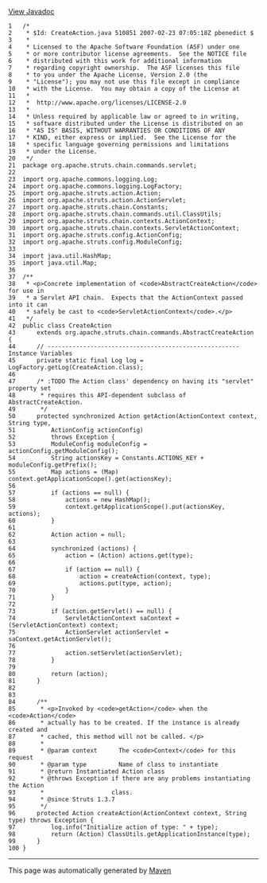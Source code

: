 [View Javadoc](../../../../../../../apidocs/org/apache/struts/chain/commands/servlet/CreateAction.html.md)


    1   /*
    2    * $Id: CreateAction.java 510851 2007-02-23 07:05:18Z pbenedict $
    3    *
    4    * Licensed to the Apache Software Foundation (ASF) under one
    5    * or more contributor license agreements.  See the NOTICE file
    6    * distributed with this work for additional information
    7    * regarding copyright ownership.  The ASF licenses this file
    8    * to you under the Apache License, Version 2.0 (the
    9    * "License"); you may not use this file except in compliance
    10   * with the License.  You may obtain a copy of the License at
    11   *
    12   *  http://www.apache.org/licenses/LICENSE-2.0
    13   *
    14   * Unless required by applicable law or agreed to in writing,
    15   * software distributed under the License is distributed on an
    16   * "AS IS" BASIS, WITHOUT WARRANTIES OR CONDITIONS OF ANY
    17   * KIND, either express or implied.  See the License for the
    18   * specific language governing permissions and limitations
    19   * under the License.
    20   */
    21  package org.apache.struts.chain.commands.servlet;
    22  
    23  import org.apache.commons.logging.Log;
    24  import org.apache.commons.logging.LogFactory;
    25  import org.apache.struts.action.Action;
    26  import org.apache.struts.action.ActionServlet;
    27  import org.apache.struts.chain.Constants;
    28  import org.apache.struts.chain.commands.util.ClassUtils;
    29  import org.apache.struts.chain.contexts.ActionContext;
    30  import org.apache.struts.chain.contexts.ServletActionContext;
    31  import org.apache.struts.config.ActionConfig;
    32  import org.apache.struts.config.ModuleConfig;
    33  
    34  import java.util.HashMap;
    35  import java.util.Map;
    36  
    37  /**
    38   * <p>Concrete implementation of <code>AbstractCreateAction</code> for use in
    39   * a Servlet API chain.  Expects that the ActionContext passed into it can
    40   * safely be cast to <code>ServletActionContext</code>.</p>
    41   */
    42  public class CreateAction
    43      extends org.apache.struts.chain.commands.AbstractCreateAction {
    44      // ------------------------------------------------------ Instance Variables
    45      private static final Log log = LogFactory.getLog(CreateAction.class);
    46  
    47      /* :TODO The Action class' dependency on having its "servlet" property set
    48       * requires this API-dependent subclass of AbstractCreateAction.
    49       */
    50      protected synchronized Action getAction(ActionContext context, String type,
    51          ActionConfig actionConfig)
    52          throws Exception {
    53          ModuleConfig moduleConfig = actionConfig.getModuleConfig();
    54          String actionsKey = Constants.ACTIONS_KEY + moduleConfig.getPrefix();
    55          Map actions = (Map) context.getApplicationScope().get(actionsKey);
    56  
    57          if (actions == null) {
    58              actions = new HashMap();
    59              context.getApplicationScope().put(actionsKey, actions);
    60          }
    61  
    62          Action action = null;
    63  
    64          synchronized (actions) {
    65              action = (Action) actions.get(type);
    66  
    67              if (action == null) {
    68                  action = createAction(context, type);
    69                  actions.put(type, action);
    70              }
    71          }
    72  
    73          if (action.getServlet() == null) {
    74              ServletActionContext saContext = (ServletActionContext) context;
    75              ActionServlet actionServlet = saContext.getActionServlet();
    76  
    77              action.setServlet(actionServlet);
    78          }
    79  
    80          return (action);
    81      }
    82  
    83      
    84      /**
    85       * <p>Invoked by <code>getAction</code> when the <code>Action</code> 
    86       * actually has to be created. If the instance is already created and 
    87       * cached, this method will not be called. </p>
    88       * 
    89       * @param context      The <code>Context</code> for this request
    90       * @param type         Name of class to instantiate
    91       * @return Instantiated Action class
    92       * @throws Exception if there are any problems instantiating the Action
    93       *                   class.
    94       * @since Struts 1.3.7
    95       */
    96      protected Action createAction(ActionContext context, String type) throws Exception {
    97          log.info("Initialize action of type: " + type);
    98          return (Action) ClassUtils.getApplicationInstance(type);
    99      }
    100 }

------------------------------------------------------------------------

This page was automatically generated by [Maven](http://maven.apache.org/)
